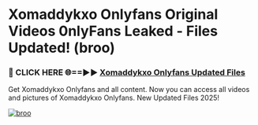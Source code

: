 # Xomaddykxo Onlyfans Original Videos 0nlyFans Leaked - Files Updated! (broo)

<h3>🔴 CLICK HERE 🌐==►► <a href="https://tinyurl.com/ehrbuxhb" rel="nofollow">Xomaddykxo Onlyfans Updated Files</a></h3>

Get Xomaddykxo Onlyfans and all content. Now you can access all videos and pictures of Xomaddykxo Onlyfans. New Updated Files 2025!

[![broo](https://i.imgur.com/lVYEuWS.gif)](https://tinyurl.com/ehrbuxhb)
